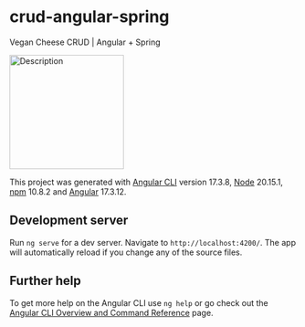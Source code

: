 # crud-angular-spring
Vegan Cheese CRUD | Angular + Spring

<img src="https://github.com/user-attachments/assets/8098f603-eaa6-49aa-b9e1-c3ffa070775b" alt="Description" width="200" height="200">

This project was generated with [Angular CLI](https://github.com/angular/angular-cli) version 17.3.8, [Node](https://nodejs.org/pt) 20.15.1, [npm](https://www.npmjs.com/package/npm/v/10.8.2) 10.8.2 and [Angular](https://github.com/angular/angular) 17.3.12.

## Development server

Run `ng serve` for a dev server. Navigate to `http://localhost:4200/`. The app will automatically reload if you change any of the source files.

## Further help

To get more help on the Angular CLI use `ng help` or go check out the [Angular CLI Overview and Command Reference](https://angular.io/cli) page.
